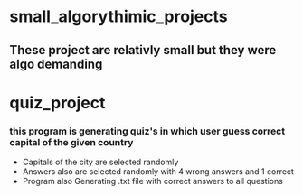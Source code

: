 # small_algorythimic_projects
## These project are relativly small but they were algo demanding 

# quiz_project
### this program is generating  quiz's in which user guess correct capital of the given country
* Capitals of the city are selected randomly 
* Answers also are selected randomly with 4 wrong answers and 1 correct
* Program also Generating .txt file with correct answers to all questions
